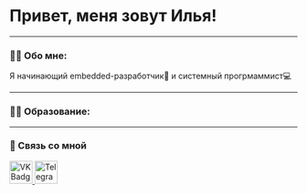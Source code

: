 # Привет, меня зовут Илья!

---

### 👨‍💻 Обо мне:

Я начинающий embedded-разработчик🤖 и системный прогрмаммист:computer:

---

### 👨‍🎓 Образование:

---

### 🤙 Связь со мной
<div id="padges">
  <a href = "https://vk.com/ilyich112" target="_blank">
    <img src="![image](https://github.com/ilyakupriyan/ilyakupriyan/assets/52965382/057de6fc-7893-4140-a932-f4d51d7695af)
" width="40" height="40" alt="VK Badge">
  </a>
  <a href="https://t.me/neolab3" target="_blank">
    <img src="" width="40" height="40" alt="Telegram Badge">
  </a>
</div>
